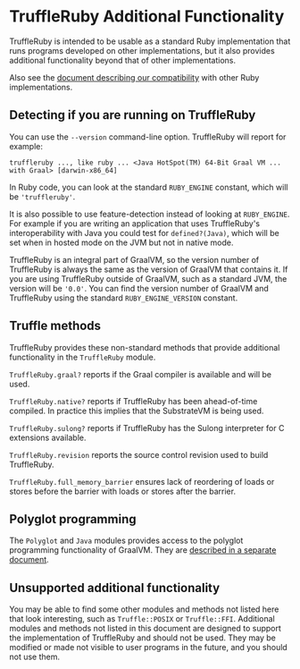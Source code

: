 # TruffleRuby Additional Functionality

TruffleRuby is intended to be usable as a standard Ruby implementation that runs
programs developed on other implementations, but it also provides additional
functionality beyond that of other implementations.

Also see the [document describing our compatibility](compatibility.md) with
other Ruby implementations.

## Detecting if you are running on TruffleRuby

You can use the `--version` command-line option. TruffleRuby will report for
example:

```
truffleruby ..., like ruby ... <Java HotSpot(TM) 64-Bit Graal VM ... with Graal> [darwin-x86_64]
```

In Ruby code, you can look at the standard `RUBY_ENGINE` constant, which will be
`'truffleruby'`.

It is also possible to use feature-detection instead of looking at
`RUBY_ENGINE`. For example if you are writing an application that uses
TruffleRuby's interoperability with Java you could test for `defined?(Java)`,
which will be set when in hosted mode on the JVM but not in native mode.

TruffleRuby is an integral part of GraalVM, so the version number of TruffleRuby
is always the same as the version of GraalVM that contains it. If you are using
TruffleRuby outside of GraalVM, such as a standard JVM, the version will be
`'0.0'`. You can find the version number of GraalVM and TruffleRuby using the
standard `RUBY_ENGINE_VERSION` constant.

## Truffle methods

TruffleRuby provides these non-standard methods that provide additional
functionality in the `TruffleRuby` module.

`TruffleRuby.graal?` reports if the Graal compiler is available and will be
used.

`TruffleRuby.native?` reports if TruffleRuby has been ahead-of-time compiled.
In practice this implies that the SubstrateVM is being used.

`TruffleRuby.sulong?` reports if TruffleRuby has the Sulong interpreter for C
extensions available.

`TruffleRuby.revision` reports the source control revision used to build
TruffleRuby.

`TruffleRuby.full_memory_barrier` ensures lack of reordering of loads or stores
before the barrier with loads or stores after the barrier.

## Polyglot programming

The `Polyglot` and `Java` modules provides access to the polyglot programming
functionality of GraalVM. They are
[described in a separate document](polyglot.md).

## Unsupported additional functionality

You may be able to find some other modules and methods not listed here that look
interesting, such as `Truffle::POSIX` or `Truffle::FFI`. Additional modules and
methods not listed in this document are designed to support the implementation
of TruffleRuby and should not be used. They may be modified or made not visible
to user programs in the future, and you should not use them.
